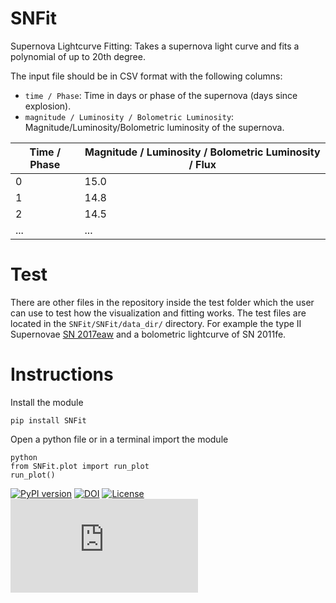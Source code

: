 # SNFit
Supernova Lightcurve Fitting: Takes a supernova light curve and fits a polynomial of up to 20th degree.

The input file should be in CSV format with the following columns:
- `time / Phase`: Time in days or phase of the supernova (days since explosion).
- `magnitude / Luminosity / Bolometric Luminosity`: Magnitude/Luminosity/Bolometric luminosity of the supernova.

| Time / Phase | Magnitude / Luminosity / Bolometric Luminosity / Flux |
|--------------|-------------------------------------------------------|
| 0            | 15.0                                                  |
| 1            | 14.8                                                  |
| 2            | 14.5                                                  |
| ...          | ...                                                   |

# Test
There are other files in the repository inside the test folder which the user can use to test how the visualization and fitting works.
The test files are located in the `SNFit/SNFit/data_dir/` directory. For example the type II Supernovae [SN 2017eaw](https://www.wis-tns.org/search?name=sn2017eaw&include_frb=1) and a bolometric lightcurve of SN 2011fe.

# Instructions
Install the module

```
pip install SNFit
```

Open a python file or in a terminal import the module

```
python
from SNFit.plot import run_plot
run_plot()
```
[![PyPI version](https://badge.fury.io/py/SNFit.svg)](https://badge.fury.io/py/SNFit)
[![DOI](https://zenodo.org/badge/DOI/10.5281/zenodo.16807608.svg)](https://doi.org/10.5281/zenodo.16807608)
[![License](https://img.shields.io/badge/License-MIT-blue)](https://opensource.org/license/mit)
[![Documentation Status](https://snfit.readthedocs.io/en/latest/index.html)](https://snfit.readthedocs.io/en/latest/index.html)

